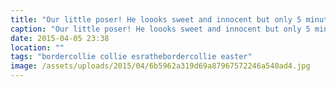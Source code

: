 ```yaml
---
title: "Our little poser! He loooks sweet and innocent but only 5 minutes earlier was chewing on the plants!"
caption: "Our little poser! He loooks sweet and innocent but only 5 minutes earlier was chewing on the plants!"
date: 2015-04-05 23:38
location: ""
tags: "bordercollie collie esrathebordercollie easter"
image: /assets/uploads/2015/04/6b5962a319d69a87967572246a540ad4.jpg
---
```

